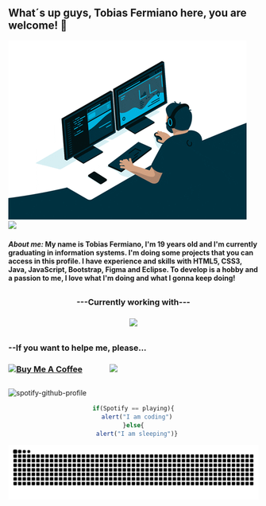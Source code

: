 ## What´s up guys, Tobias Fermiano here, you are welcome! 🖖

<img src="Gif.gif" alt="Looping">

<div align="">
  <img src="https://github-profile-trophy.vercel.app/?username=Tobias-Fermiano&column=6&rank=A,B,C,SSS,SS,S,AAA,AA"/>
</div>

<h4>
  <i>About me:</i> 
  My name is Tobias Fermiano, I'm 19 years old and I'm currently graduating in information systems.
  I'm doing some projects that you can access in this profile. 
  I have experience and skills with HTML5, CSS3, Java, JavaScript, Bootstrap, Figma and Eclipse.
  To develop is a hobby and a passion to me, I love what I'm doing and what I gonna keep doing!
</h4>

##

<h3 align="center" font-size="large">---Currently working with---<h3>
<p align="center">
  <a href="https://skillicons.dev">
    <img src="https://skillicons.dev/icons?i=js,html,css,java,eclipse,figma,nodejs,vscode" />
  </a>
</p>

##

<div align=""> 
  <h3>--If you want to helpe me, please...<h3>
    <a href="https://www.buymeacoffee.com/tobiasfermx" target="_blank"><img src="https://cdn.buymeacoffee.com/buttons/v2/default-red.png" alt="Buy Me A Coffee" width="150" ></a>
    <img src="https://raw.githubusercontent.com/MicaelliMedeiros/micaellimedeiros/master/image/computer-illustration.png" min-width="300px" max-width="300px" width="300px" align="right">
</div>
    
##

![spotify-github-profile](https://spotify-github-profile.vercel.app/api/view.svg?uid=21oz6ckox3pv7rlnyr6my5tzi&redirect=true][https://spotify-github-profile.vercel.app/api/view.svg?uid=21oz6ckox3pv7rlnyr6my5tzi&cover_image=true&theme=novatorem&show_offline=true&background_color=121212&interchange=true&bar_color=53b14f&bar_color_cover=false)

<div align="center">

```javascript
if(Spotify == playing){
  alert("I am coding")
}else{
  alert("I am sleeping")}
```

![Snake animation](https://github.com/Tobias-Fermiano/Tobias-Fermiano/blob/output/github-contribution-grid-snake.svg) 
</div>
